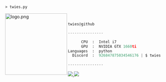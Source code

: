 ```

> twies.py

```
<img align="left" src="https://cdn.discordapp.com/attachments/914055554404614155/926872585667506196/Discord_copy.png" alt="logo.png" width="200" />

```py


twies@github

----------------

      CPU  :  Intel i7
      GPU  :  NVIDIA GTX 1660ti
Languages  :  python
  Discord  :  926847875034546176 | $ twies#4564
 
----------------
```
<a href="https://github.com/antonkomarev/github-profile-views-counter">
    <img src="https://komarev.com/ghpvc/?username=twies">
</a>

<img src="https://komarev.com/ghpvc/?username=twies&style=flat-square">
